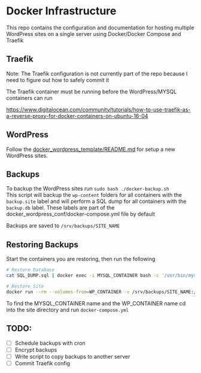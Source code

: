 # Docker Infrastructure

This repo contains the configuration and documentation for hosting multiple WordPress sites on a single server using Docker/Docker Compose and Traefik

## Traefik

Note: The Traefik configuration is not currently part of the repo because I need to figure out how to safely commit it

The Traefik container must be running before the WordPress/MYSQL containers can run

https://www.digitalocean.com/community/tutorials/how-to-use-traefik-as-a-reverse-proxy-for-docker-containers-on-ubuntu-16-04  


## WordPress

Follow the [docker_wordpress_template/README.md](./docker_wordpress_template/README.md) for setup a new WordPress sites.

## Backups

To backup the WordPress sites run `sudo bash ./docker-backup.sh`  
This script will backup the `wp-content` folders for all containers with the `backup.site` label and will perform a SQL dump for all containers with the `backup.db` label. These labels are part of the docker_wordpress_conf/docker-compose.yml file by default

Backups are saved to `/srv/backups/SITE_NAME`

## Restoring Backups

Start the containers you are restoring, then run the following

```sh 
# Restore Database
cat SQL_DUMP.sql | docker exec -i MYSQL_CONTAINER bash -c '/usr/bin/mysql -u root --password=$MYSQL_ROOT_PASSWORD $MYSQL_DATABASE'

# Restore Site
docker run --rm --volumes-from=WP_CONTAINER -v /srv/backups/SITE_NAME:/backup ubuntu bash -c "cd /var/www/html/wp-content && tar xvf /backup/BACKUP_FILE.tar"
```

To find the MYSQL_CONTAINER name and the WP_CONTAINER name cd into the site directory and run `docker-compose.yml`

## TODO:

- [ ] Schedule backups with cron
- [ ] Encrypt backups
- [ ] Write script to copy backups to another server
- [ ] Commit Traefik config
